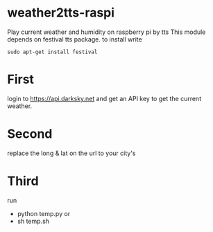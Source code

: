 # weather2tts-raspi
Play current weather and humidity on raspberry pi by tts
This module depends on festival tts package.
to install write 

`sudo apt-get install festival`

# First
login to https://api.darksky.net and get an API key to get the current weather.

# Second
replace the long & lat on the url to your city's

# Third 
run
- python temp.py
or
- sh temp.sh
